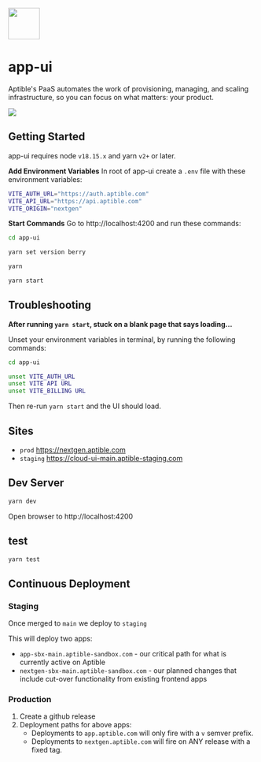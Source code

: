 <br>
<img src="https://user-images.githubusercontent.com/4295811/226700092-ffbd0c01-dba1-4880-8b77-a4d26e6228f0.svg"  width="64">

# app-ui

Aptible's PaaS automates the work of provisioning, managing, and scaling infrastructure, so you can focus on what matters: your product.

<img src="https://user-images.githubusercontent.com/4295811/248316533-f285fc02-3669-4d6f-96fe-fb854d148407.png"  style="max-width: 100%;">

## Getting Started
app-ui requires node `v18.15.x` and yarn `v2+` or later.

**Add Environment Variables**
In root of app-ui create a `.env` file with these environment variables:
```bash
VITE_AUTH_URL="https://auth.aptible.com"
VITE_API_URL="https://api.aptible.com"
VITE_ORIGIN="nextgen"
```

**Start Commands**
Go to http://localhost:4200 and run these commands:
```bash
cd app-ui
```
```bash
yarn set version berry
```
```bash
yarn
```
```bash
yarn start
```

## Troubleshooting

**After running `yarn start`, stuck on a blank page that says loading...**

Unset your environment variables in terminal, by running the following commands:

```bash
cd app-ui
```
```bash
unset VITE_AUTH_URL
unset VITE API URL
unset VITE_BILLING URL
```
Then re-run `yarn start` and the UI should load.

## Sites

- `prod` https://nextgen.aptible.com
- `staging` https://cloud-ui-main.aptible-staging.com

## Dev Server

```bash
yarn dev
```

Open browser to http://localhost:4200

## test

```bash
yarn test
```

## Continuous Deployment

### Staging

Once merged to `main` we deploy to `staging` 

This will deploy two apps:

* `app-sbx-main.aptible-sandbox.com` - our critical path for what is currently active on Aptible
* `nextgen-sbx-main.aptible-sandbox.com` - our planned changes that include cut-over functionality from existing frontend apps

### Production

1. Create a github release
2. Deployment paths for above apps:
    * Deployments to `app.aptible.com` will only fire with a `v` semver prefix.
    * Deployments to `nextgen.aptible.com` will fire on ANY release with a fixed tag.